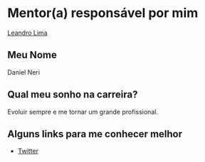 # Mentor(a) responsável por mim

[Leandro Lima](/profiles/mentors/profiles/leandro_lima.md)

## Meu Nome

Daniel Neri

## Qual meu sonho na carreira?

Evoluir sempre e me tornar um grande profissional.

## Alguns links para me conhecer melhor


- [Twitter](http://twitter.com/nedango)
